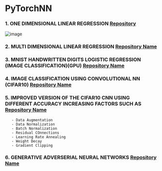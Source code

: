 # PyTorchNN
### 1. ONE DIMENSIONAL LINEAR REGRESSION [Repository](https://github.com/JaganFoundr/Linear-Regression)
![image](https://github.com/user-attachments/assets/5f187b9f-3c73-49e5-8bda-a2faf657b7ab)
### 2. MULTI DIMENSIONAL LINEAR REGRESSION [Repository Name](https://github.com/username/repo-name)
### 3. MNIST HANDWRITTEN DIGITS LOGISTIC REGRESSION (IMAGE CLASSIFICATION)(GPU) [Repository Name](https://github.com/username/repo-name)
### 4. IMAGE CLASSIFICATION USING CONVOLUTIONAL NN (CIFAR10) [Repository Name](https://github.com/username/repo-name)
### 5. IMPROVED VERSION OF THE CIFAR10 CNN USING DIFFERENT ACCURACY INCREASING FACTORS SUCH AS [Repository Name](https://github.com/username/repo-name)
       - Data Augmentation
       - Data Normalization
       - Batch Normalization
       - Residual COnnections
       - Learning Rate Annealing
       - Weight Decay
       - Gradient Clipping
### 6. GENERATIVE ADVERSERIAL NEURAL NETWORKS [Repository Name](https://github.com/username/repo-name)
